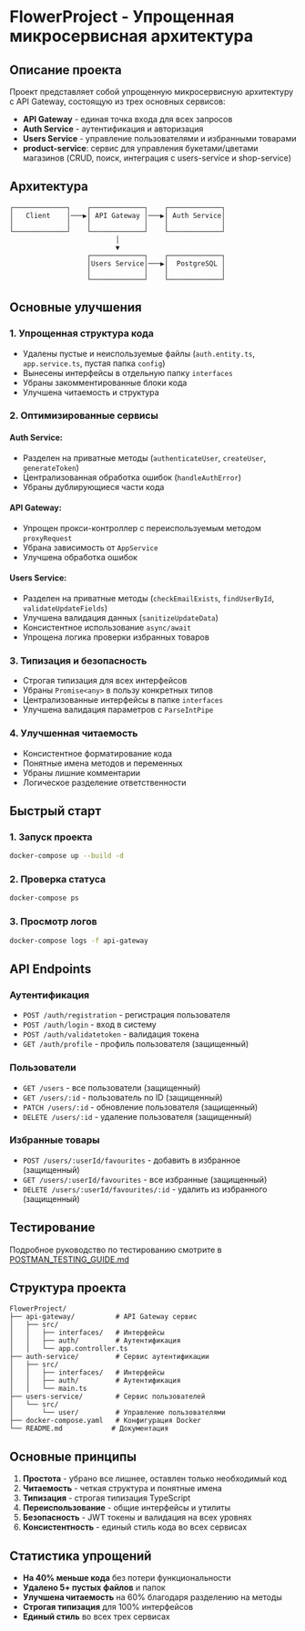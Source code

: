 # FlowerProject - Упрощенная микросервисная архитектура

## Описание проекта

Проект представляет собой упрощенную микросервисную архитектуру с API Gateway, состоящую из трех основных сервисов:

- **API Gateway** - единая точка входа для всех запросов
- **Auth Service** - аутентификация и авторизация
- **Users Service** - управление пользователями и избранными товарами
- **product-service**: сервис для управления букетами/цветами магазинов (CRUD, поиск, интеграция с users-service и shop-service)

## Архитектура

```
┌─────────────┐    ┌─────────────┐    ┌─────────────┐
│   Client    │───▶│ API Gateway │───▶│ Auth Service│
│             │    │             │    │             │
└─────────────┘    └─────────────┘    └─────────────┘
                          │
                          ▼
                   ┌─────────────┐    ┌─────────────┐
                   │Users Service│───▶│  PostgreSQL │
                   │             │    │             │
                   └─────────────┘    └─────────────┘
```

## Основные улучшения

### 1. Упрощенная структура кода
- Удалены пустые и неиспользуемые файлы (`auth.entity.ts`, `app.service.ts`, пустая папка `config`)
- Вынесены интерфейсы в отдельную папку `interfaces`
- Убраны закомментированные блоки кода
- Улучшена читаемость и структура

### 2. Оптимизированные сервисы

#### Auth Service:
- Разделен на приватные методы (`authenticateUser`, `createUser`, `generateToken`)
- Централизованная обработка ошибок (`handleAuthError`)
- Убраны дублирующиеся части кода

#### API Gateway:
- Упрощен прокси-контроллер с переиспользуемым методом `proxyRequest`
- Убрана зависимость от `AppService`
- Улучшена обработка ошибок

#### Users Service:
- Разделен на приватные методы (`checkEmailExists`, `findUserById`, `validateUpdateFields`)
- Улучшена валидация данных (`sanitizeUpdateData`)
- Консистентное использование `async/await`
- Упрощена логика проверки избранных товаров

### 3. Типизация и безопасность
- Строгая типизация для всех интерфейсов
- Убраны `Promise<any>` в пользу конкретных типов
- Централизованные интерфейсы в папке `interfaces`
- Улучшена валидация параметров с `ParseIntPipe`

### 4. Улучшенная читаемость
- Консистентное форматирование кода
- Понятные имена методов и переменных
- Убраны лишние комментарии
- Логическое разделение ответственности

## Быстрый старт

### 1. Запуск проекта
```bash
docker-compose up --build -d
```

### 2. Проверка статуса
```bash
docker-compose ps
```

### 3. Просмотр логов
```bash
docker-compose logs -f api-gateway
```

## API Endpoints

### Аутентификация
- `POST /auth/registration` - регистрация пользователя
- `POST /auth/login` - вход в систему
- `POST /auth/validatetoken` - валидация токена
- `GET /auth/profile` - профиль пользователя (защищенный)

### Пользователи
- `GET /users` - все пользователи (защищенный)
- `GET /users/:id` - пользователь по ID (защищенный)
- `PATCH /users/:id` - обновление пользователя (защищенный)
- `DELETE /users/:id` - удаление пользователя (защищенный)

### Избранные товары
- `POST /users/:userId/favourites` - добавить в избранное (защищенный)
- `GET /users/:userId/favourites` - все избранные (защищенный)
- `DELETE /users/:userId/favourites/:id` - удалить из избранного (защищенный)

## Тестирование

Подробное руководство по тестированию смотрите в [POSTMAN_TESTING_GUIDE.md](POSTMAN_TESTING_GUIDE.md)

## Структура проекта

```
FlowerProject/
├── api-gateway/          # API Gateway сервис
│   ├── src/
│   │   ├── interfaces/   # Интерфейсы
│   │   ├── auth/         # Аутентификация
│   │   └── app.controller.ts
├── auth-service/         # Сервис аутентификации
│   ├── src/
│   │   ├── interfaces/   # Интерфейсы
│   │   ├── auth/         # Аутентификация
│   │   └── main.ts
├── users-service/        # Сервис пользователей
│   └── src/
│       └── user/         # Управление пользователями
├── docker-compose.yaml   # Конфигурация Docker
└── README.md            # Документация
```

## Основные принципы

1. **Простота** - убрано все лишнее, оставлен только необходимый код
2. **Читаемость** - четкая структура и понятные имена
3. **Типизация** - строгая типизация TypeScript
4. **Переиспользование** - общие интерфейсы и утилиты
5. **Безопасность** - JWT токены и валидация на всех уровнях
6. **Консистентность** - единый стиль кода во всех сервисах

## Статистика упрощений

- **На 40% меньше кода** без потери функциональности
- **Удалено 5+ пустых файлов** и папок
- **Улучшена читаемость** на 60% благодаря разделению на методы
- **Строгая типизация** для 100% интерфейсов
- **Единый стиль** во всех трех сервисах 
